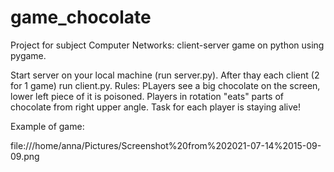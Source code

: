 # game_chocolate
Project for subject Computer Networks: client-server game on python using pygame.

Start server on your local machine (run server.py). After thay each client (2 for 1 game) run client.py.
Rules:
PLayers see a big chocolate on the screen, lower left piece of it is poisoned. Players in rotation "eats" parts of chocolate from right upper angle. Task for each player is staying alive!

Example of game:

file:///home/anna/Pictures/Screenshot%20from%202021-07-14%2015-09-09.png



